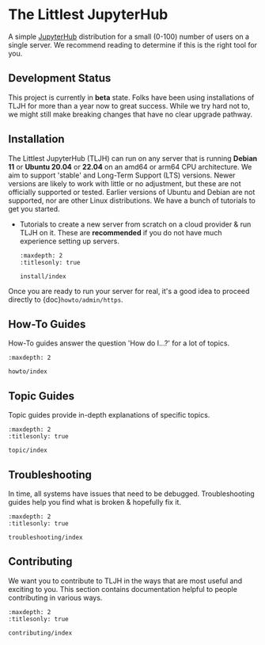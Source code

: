 # The Littlest JupyterHub

A simple [JupyterHub](https://github.com/jupyterhub/jupyterhub) distribution for
a small (0-100) number of users on a single server. We recommend reading
[](/topic/whentouse) to determine if this is the right tool for you.

## Development Status

This project is currently in **beta** state. Folks have been using installations
of TLJH for more than a year now to great success. While we try hard not to, we
might still make breaking changes that have no clear upgrade pathway.

## Installation

The Littlest JupyterHub (TLJH) can run on any server that is running **Debian 11** or **Ubuntu 20.04** or **22.04** on an amd64 or arm64 CPU architecture.
We aim to support 'stable' and Long-Term Support (LTS) versions.
Newer versions are likely to work with little or no adjustment, but these are not officially supported or tested.
Earlier versions of Ubuntu and Debian are not supported, nor are other Linux distributions.
We have a bunch of tutorials to get you started.

- Tutorials to create a new server from scratch on a cloud provider & run TLJH
  on it. These are **recommended** if you do not have much experience setting up
  servers.

  ```{toctree}
  :maxdepth: 2
  :titlesonly: true

  install/index
  ```

Once you are ready to run your server for real,
it's a good idea to proceed directly to {doc}`howto/admin/https`.

## How-To Guides

How-To guides answer the question 'How do I...?' for a lot of topics.

```{toctree}
:maxdepth: 2

howto/index
```

## Topic Guides

Topic guides provide in-depth explanations of specific topics.

```{toctree}
:maxdepth: 2
:titlesonly: true

topic/index
```

## Troubleshooting

In time, all systems have issues that need to be debugged. Troubleshooting
guides help you find what is broken & hopefully fix it.

```{toctree}
:maxdepth: 2
:titlesonly: true

troubleshooting/index
```

## Contributing

We want you to contribute to TLJH in the ways that are most useful
and exciting to you. This section contains documentation helpful
to people contributing in various ways.

```{toctree}
:maxdepth: 2
:titlesonly: true

contributing/index
```
